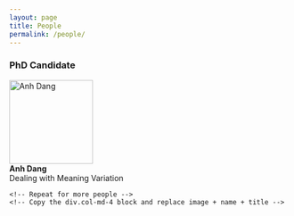 ```yaml
---
layout: page
title: People
permalink: /people/
---
```



<!-- <img src="{{ 'assets/images/anhdang.jpg' | relative_url }}" class="img-thumbnail" alt="anh2"> -->

 <div class="container">
  <h3>PhD Candidate</h3>
  <div class="row text-center">
    <div class="col-md-4 mb-4">
      <img src="{{ 'assets/images/anhdang.jpg' | relative_url }}" class="img-thumbnail rounded" style="width: 150px; height: 150px; object-fit: cover;" alt="Anh Dang">
      <div class="mt-2 p-2 rounded bg-light">
        <strong>Anh Dang</strong><br>
        Dealing with Meaning Variation
      </div>
    </div>

    <!-- Repeat for more people -->
    <!-- Copy the div.col-md-4 block and replace image + name + title -->
  </div>
</div>
